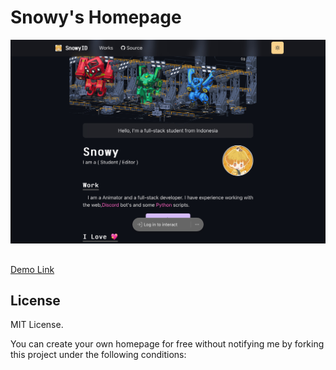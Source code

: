 # Snowy's Homepage 

<p align="center">	<!-- (optional) center align -->
    <img src="./doc/IMG.png">
</p>

## 

[Demo Link](https://youtu.be/xvFZjo5PgG0?si=p4VBe3xjmmryZ4gs)

## License

MIT License.

You can create your own homepage for free without notifying me by forking this project under the following conditions:

